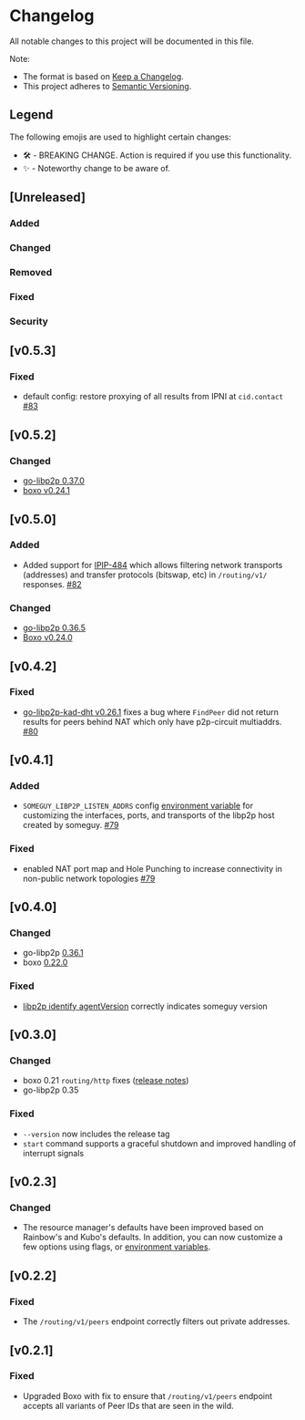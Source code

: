# Changelog

All notable changes to this project will be documented in this file.

Note:
* The format is based on [Keep a Changelog](https://keepachangelog.com/en/1.1.0/).
* This project adheres to [Semantic Versioning](https://semver.org/spec/v2.0.0.html).

## Legend
The following emojis are used to highlight certain changes:
* 🛠 - BREAKING CHANGE.  Action is required if you use this functionality.
* ✨ - Noteworthy change to be aware of.

## [Unreleased]

### Added

### Changed

### Removed

### Fixed

### Security

## [v0.5.3]

### Fixed

- default config: restore proxying of all results from IPNI at `cid.contact` [#83](https://github.com/ipfs/someguy/pull/85)

## [v0.5.2]

### Changed

- [go-libp2p 0.37.0](https://github.com/libp2p/go-libp2p/releases/tag/v0.37.0)
- [boxo v0.24.1](https://github.com/ipfs/boxo/releases/tag/v0.24.1)

## [v0.5.0]

### Added

- Added support for [IPIP-484](https://github.com/ipfs/specs/pull/484) which allows filtering network transports (addresses) and transfer protocols (bitswap, etc) in `/routing/v1/` responses. [#82](https://github.com/ipfs/someguy/pull/82/)

### Changed

- [go-libp2p 0.36.5](https://github.com/libp2p/go-libp2p/releases/tag/v0.36.5)
- [Boxo v0.24.0](https://github.com/ipfs/boxo/releases/tag/v0.24.0)

## [v0.4.2]

### Fixed

- [go-libp2p-kad-dht v0.26.1](https://github.com/libp2p/go-libp2p-kad-dht/releases/tag/v0.26.1) fixes a bug where `FindPeer` did not return results for peers behind NAT which only have p2p-circuit multiaddrs. [#80](https://github.com/ipfs/someguy/pull/80)

## [v0.4.1]

### Added

- `SOMEGUY_LIBP2P_LISTEN_ADDRS` config [environment variable](./docs/environment-variables.md#someguy_libp2p_listen_addrs) for customizing the interfaces, ports, and transports of the libp2p host created by someguy. [#79](https://github.com/ipfs/someguy/pull/79)

### Fixed

- enabled NAT port map and Hole Punching to increase connectivity in non-public network topologies [#79](https://github.com/ipfs/someguy/pull/79)

## [v0.4.0]

### Changed

- go-libp2p [0.36.1](https://github.com/libp2p/go-libp2p/releases/tag/v0.36.1)
- boxo [0.22.0](https://github.com/ipfs/boxo/releases/tag/v0.22.0)

### Fixed

- [libp2p identify agentVersion](https://github.com/libp2p/specs/blob/master/identify/README.md#agentversion) correctly indicates someguy version

## [v0.3.0]

### Changed

- boxo 0.21 `routing/http` fixes ([release notes](https://github.com/ipfs/boxo/releases/tag/v0.21.0))
- go-libp2p 0.35

### Fixed

- `--version` now includes the release tag
- `start` command supports a graceful shutdown and improved handling of interrupt signals

## [v0.2.3]

### Changed

- The resource manager's defaults have been improved based on Rainbow's and Kubo's defaults. In addition, you can now customize a few options using flags, or [environment variables](./docs/environment-variables.md).

## [v0.2.2]

### Fixed

- The `/routing/v1/peers` endpoint correctly filters out private addresses.

## [v0.2.1]

### Fixed

- Upgraded Boxo with fix to ensure that `/routing/v1/peers` endpoint accepts all variants of Peer IDs that are seen in the wild.
